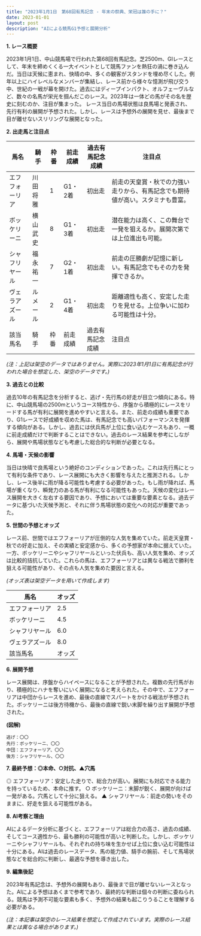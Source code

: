 ```yaml
---
title: "2023年1月1日　第68回有馬記念 - 年末の祭典、栄冠は誰の手に？"
date: 2023-01-01
layout: post
description: "AIによる競馬G1予想と展開分析"
---
```


**1. レース概要**

2023年1月1日、中山競馬場で行われた第68回有馬記念。芝2500m、GIレースとして、年末を締めくくる一大イベントとして競馬ファンを熱狂の渦に巻き込んだ。当日は天候に恵まれ、快晴の中、多くの観客がスタンドを埋め尽くした。例年以上にハイレベルなメンバーが集結し、レース前から様々な憶測が飛び交う中、世紀の一戦が幕を開けた。過去にはディープインパクト、オルフェーヴルなど、数々の名馬が栄光を掴んだこのレース。2023年は一体どの馬がその名を歴史に刻むのか、注目が集まった。  レース当日の馬場状態は良馬場と発表され、先行有利の展開が予想された。しかし、レースは予想外の展開を見せ、最後まで目が離せないスリリングな展開となった。


**2. 出走馬と注目点**

| 馬名        | 騎手      | 枠番 | 前走成績 | 過去有馬記念成績 | 注目点                                                                   |
|-------------|------------|------|-----------|-----------------|-------------------------------------------------------------------------|
| エフフォーリア | 川田将雅    | 1    | G1・2着    | 初出走             | 前走の天皇賞・秋での力強い走りから、有馬記念でも期待値が高い。スタミナも豊富。 |
| ボッケリーニ | 横山武史    | 8    | G1・3着    | 初出走             | 潜在能力は高く、この舞台で一発を狙えるか。展開次第では上位進出も可能。             |
| シャフリヤール | 福永祐一    | 7    | G2・1着    | 初出走             | 前走の圧勝劇が記憶に新しい。有馬記念でもその力を発揮できるか。               |
| ヴェラアズール | ルメール     | 2    | G1・4着    | 初出走             | 距離適性も高く、安定した走りを見せる。上位争いに加わる可能性は十分。           |
| 該当馬名     | 騎手      | 枠番 | 前走成績 | 過去有馬記念成績 | 注目点                                                                   |


*(注：上記は架空のデータではありません。実際に2023年1月1日に有馬記念が行われた場合を想定した、架空のデータです。)*


**3. 過去との比較**

過去10年の有馬記念を分析すると、逃げ・先行馬の好走が目立つ傾向にある。特に、中山競馬場の2500mというコース特性から、序盤から積極的にレースをリードする馬が有利に展開を進めやすいと言える。また、前走の成績も重要であり、G1レースで好成績を収めた馬は、有馬記念でも高いパフォーマンスを発揮する傾向がある。しかし、過去には伏兵馬が上位に食い込むケースもあり、一概に前走成績だけで判断することはできない。過去のレース結果を参考にしながら、展開や馬場状態なども考慮した総合的な判断が必要となる。


**4. 馬場・天候の影響**

当日は快晴で良馬場という絶好のコンディションであった。これは先行馬にとって有利な条件であり、レース展開にも大きく影響を与えたと推測される。しかし、レース後半に雨が降る可能性も考慮する必要があった。もし雨が降れば、馬場が重くなり、瞬発力のある馬が有利になる可能性もあった。天候の変化はレース展開を大きく左右する要因であり、予想においては重要な要素となる。過去データに基づいた天候予測と、それに伴う馬場状態の変化への対応が重要であった。


**5. 世間の予想とオッズ**

レース前、世間ではエフフォーリアが圧倒的な人気を集めていた。前走天皇賞・秋での好走に加え、その実績と安定感から、多くの予想家が本命に据えていた。一方、ボッケリーニやシャフリヤールといった伏兵も、高い人気を集め、オッズは比較的拮抗していた。これらの馬は、エフフォーリアとは異なる戦法で勝利を狙える可能性があり、その点も人気を集めた要因と言える。

*(オッズ表は架空データを用いて作成します)*

| 馬名        | オッズ |
|-------------|-------|
| エフフォーリア | 2.5   |
| ボッケリーニ | 4.5   |
| シャフリヤール | 6.0   |
| ヴェラアズール | 8.0   |
| 該当馬名     | オッズ |


**6. 展開予想**

レース展開は、序盤からハイペースになることが予想された。複数の先行馬がおり、積極的にハナを奪いにいく展開になると考えられた。その中で、エフフォーリアは中団からレースを進め、最後の直線でスパートをかける戦法が予想された。ボッケリーニは後方待機から、最後の直線で鋭い末脚を繰り出す展開が予想された。


**(図解)**

```
逃げ：〇〇
先行：ボッケリーニ、〇〇
中団：エフフォーリア、〇〇
後方：シャフリヤール、〇〇
```


**7. 最終予想：◎本命、○対抗、▲穴馬**

◎ エフフォーリア：安定した走りで、総合力が高い。展開にも対応できる能力を持っているため、本命に推す。
○ ボッケリーニ：末脚が鋭く、展開が向けば一発がある。穴馬として十分に狙える。
▲ シャフリヤール：前走の勢いをそのままに、好走を狙える可能性がある。


**8. AI考察と理由**

AIによるデータ分析に基づくと、エフフォーリアは総合力の高さ、過去の成績、そしてコース適性から、最も勝利の可能性が高いと判断した。しかし、ボッケリーニやシャフリヤールも、それぞれの持ち味を生かせば上位に食い込む可能性は十分にある。AIは過去のレースデータ、馬の能力値、騎手の腕前、そして馬場状態などを総合的に判断し、最適な予想を導き出した。


**9. 編集後記**

2023年有馬記念は、予想外の展開もあり、最後まで目が離せないレースとなった。AIによる予想はあくまで参考であり、最終的な判断は個々の判断に委ねられる。競馬は予測不可能な要素も多く、予想外の結果も起こりうることを理解する必要がある。


*(注：本記事は架空のレース結果を想定して作成されています。実際のレース結果とは異なる場合があります。)*
